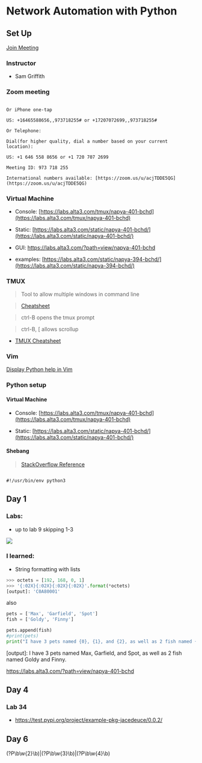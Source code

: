 # Network Automation with Python

  

## Set Up

  [Join Meeting](https://zoom.us/w/973718255?tk=Sq2CJeufiHroOrJ7uwJO2wS1ZCQureZI7zkCsn_a-Z8.DQEAAAAAOgnC7xZSZGNZZjYzUFR5V0QxNE5hbnhqcmhnAA)

### Instructor

* Sam Griffith

  

### Zoom meeting

```

Or iPhone one-tap

US: +16465588656,,973718255# or +17207072699,,973718255#

Or Telephone:

Dial(for higher quality, dial a number based on your current location):

US: +1 646 558 8656 or +1 720 707 2699

Meeting ID: 973 718 255

International numbers available: [https://zoom.us/u/acjTDDE5QG](https://zoom.us/u/acjTDDE5QG)

```

  

### Virtual Machine

* Console: [https://labs.alta3.com/tmux/napya-401-bchd](https://labs.alta3.com/tmux/napya-401-bchd)

* Static: [https://labs.alta3.com/static/napya-401-bchd/](https://labs.alta3.com/static/napya-401-bchd/)

* GUI: https://labs.alta3.com/?path=view/napya-401-bchd

* examples: [https://labs.alta3.com/static/napya-394-bchd/](https://labs.alta3.com/static/napya-394-bchd/)

  

### TMUX

> Tool to allow multiple windows in command line

  

>  [Cheatsheet]([https://alta3.com/static/posters/tmux.pdf](https://alta3.com/static/posters/tmux.pdf))

>

> ctrl-B opens the tmux prompt

>

> ctrl-B, [ allows scrollup

*  [TMUX Cheatsheet]([https://gist.github.com/andreyvit/2921703](https://gist.github.com/andreyvit/2921703))

### Vim
[Display Python help in Vim](https://www.cyberciti.biz/faq/how-to-access-view-python-help-when-using-vim/)
  

### Python setup

#### Virtual Machine

* Console: [https://labs.alta3.com/tmux/napya-401-bchd](https://labs.alta3.com/tmux/napya-401-bchd)

* Static: [https://labs.alta3.com/static/napya-401-bchd/](https://labs.alta3.com/static/napya-401-bchd/)

  

#### Shebang

>  [StackOverflow Reference]([https://stackoverflow.com/questions/22222473/shebang-doesnt-work-with-python3](https://stackoverflow.com/questions/22222473/shebang-doesnt-work-with-python3))

```

#!/usr/bin/env python3

```

  

## Day 1

  

### Labs:

* up to lab 9 skipping 1-3

![](https://ssl.gstatic.com/ui/v1/icons/mail/images/cleardot.gif)

### I learned:
* String formatting with lists
```python
>>> octets = [192, 168, 0, 1]
>>> '{:02X}{:02X}{:02X}{:02X}'.format(*octets)
[output]: 'C0A80001'
```
also
```python
pets = ['Max', 'Garfield', 'Spot']
fish = ['Goldy', 'Finny']

pets.append(fish)
#print(pets)
print("I have 3 pets named {0}, {1}, and {2}, as well as 2 fish named {3[0]} and {3[1]}.").format(*pets) 
```
[output]: I have 3 pets named Max, Garfield, and Spot, as well as 2 fish named Goldy and Finny.


https://labs.alta3.com/?path=view/napya-401-bchd

## Day 4
### Lab 34
* https://test.pypi.org/project/example-pkg-jacedeuce/0.0.2/

## Day 6
(?P<two>\b\w{2}\b)|(?P<three>\b\w{3}\b)|(?P<four>\b\w{4}\b)
<!--stackedit_data:
eyJoaXN0b3J5IjpbLTEyNDgyNTUyLDE3MjIyNTQ1NzgsNDc3ND
kwMDk3LC03NjE3NjQ4MDAsLTEyODQ3MTEwOTAsLTQyOTk4MDU2
MSwtMTE3NjM3OTgyNCwxOTEwNjk5NzQ0XX0=
-->